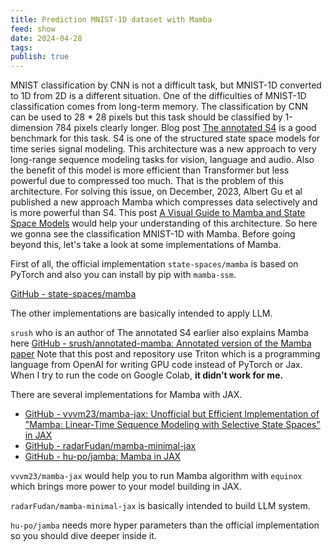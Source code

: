 ```yaml
---
title: Prediction MNIST-1D dataset with Mamba
feed: show
date: 2024-04-28
tags: 
publish: true
---
```

MNIST classification by CNN is not a difficult task, but MNIST-1D converted to 1D from 2D is a different situation. One of the difficulties of MNIST-1D classification comes from long-term memory. The classification by CNN can be used to 28 * 28 pixels but this task should be classified by 1-dimension 784 pixels clearly longer.
Blog post [The annotated S4](https://srush.github.io/annotated-s4/#experiments-mnist) is a good benchmark for this task. S4 is one of the structured state space models for time series signal modeling. This architecture was a new approach to very long-range sequence modeling tasks for vision, language and audio. Also the benefit of this model is more efficient than Transformer but less powerful due to compressed too much. That is the problem of this architecture.
For solving this issue, on December, 2023, Albert Gu et al published a new approach Mamba which compresses data selectively and is more powerful than S4.  This post [A Visual Guide to Mamba and State Space Models](https://newsletter.maartengrootendorst.com/p/a-visual-guide-to-mamba-and-state) would help your understanding of this architecture.
So here we gonna see the classification MNIST-1D with Mamba. Before going beyond this, let's take a look at some implementations of Mamba. 

First of all, the official implementation `state-spaces/mamba` is based on PyTorch and also you can install by pip with `mamba-ssm`. 

[GitHub - state-spaces/mamba](https://github.com/state-spaces/mamba)

The other implementations are basically intended to apply LLM.

`srush` who is an author of The annotated S4 earlier also explains Mamba here [GitHub - srush/annotated-mamba: Annotated version of the Mamba paper](https://github.com/srush/annotated-mamba) 
Note that this post and repository use Triton which is a programming language from OpenAI for writing GPU code instead of PyTorch or Jax. When I try to run the code on Google Colab, **it didn’t work for me.**

There are several implementations for Mamba with JAX.
 - [GitHub - vvvm23/mamba-jax: Unofficial but Efficient Implementation of "Mamba: Linear-Time Sequence Modeling with Selective State Spaces" in JAX](https://github.com/vvvm23/mamba-jax)
 - [GitHub - radarFudan/mamba-minimal-jax](https://github.com/radarFudan/mamba-minimal-jax)
 - [GitHub - hu-po/jamba: Mamba in JAX](https://github.com/hu-po/jamba)

`vvvm23/mamba-jax` would help you to run Mamba algorithm with `equinox` which brings more power to your model building in JAX.

`radarFudan/mamba-minimal-jax` is basically intended to build LLM system.

`hu-po/jamba` needs more hyper parameters than the official implementation so you should dive deeper inside it.

